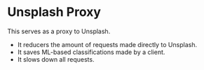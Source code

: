 # Unsplash Proxy

This serves as a proxy to Unsplash.

- It reducers the amount of requests made directly to Unsplash.
- It saves ML-based classifications made by a client.
- It slows down all requests.
